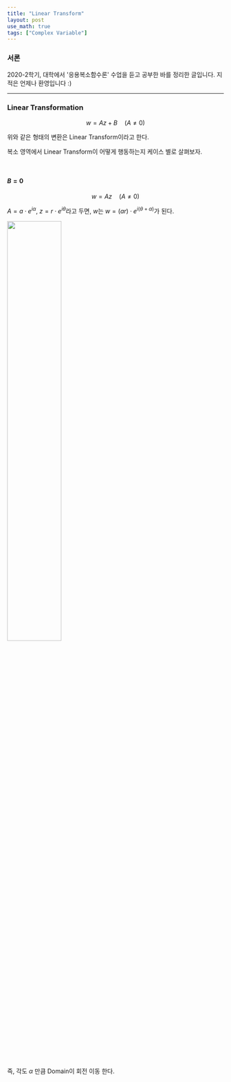 ```yaml
---
title: "Linear Transform"
layout: post
use_math: true
tags: ["Complex Variable"]
---
```


### 서론
2020-2학기, 대학에서 '응용복소함수론' 수업을 듣고 공부한 바를 정리한 글입니다. 지적은 언제나 환영입니다 :)

<hr>

### Linear Transformation

$$
w = Az + B \quad (A \ne 0)
$$

위와 같은 형태의 변환은 Linear Transform이라고 한다.

복소 영역에서 Linear Transform이 어떻게 행동하는지 케이스 별로 살펴보자.

<br>

#### $B=0$

$$
w  = Az \quad (A \ne 0)
$$

$A = a \cdot e^{i\alpha}$, $z = r \cdot e^{i\theta}$라고 두면, $w$는 $w = (ar) \cdot e^{i(\theta + \alpha)}$가 된다.

<div class="img-wrapper">
  <img src= "{{ "/assets/img/Complex_Varaible/linear_transform_1.png" | relative_url }}" style="width:50%;">
</div>

즉, 각도 $\alpha$ 만큼 Domain이 회전 이동 한다.
